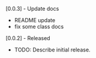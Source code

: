 [0.0.3] - Update docs
* README update
* fix some class docs

[0.0.2] - Released

* TODO: Describe initial release.
